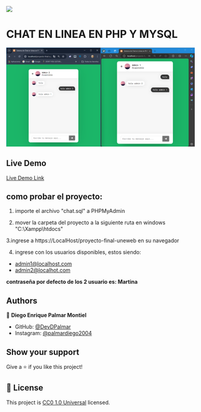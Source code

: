 ![](https://img.shields.io/badge/Uneweb-blue)

# CHAT EN LINEA EN PHP Y MYSQL


![screenshot](./app_screenshot.png)

## Live Demo

[Live Demo Link](https://chatenlineaconphpymysql.000webhostapp.com/index.php)

## como probar el proyecto:

1. importe el archivo "chat.sql" a PHPMyAdmin

2. mover la carpeta del proyecto a la siguiente ruta en windows "C:\Xampp\htdocs"
 
3.ingrese a https://LocalHost/proyecto-final-uneweb en su navegador

4. ingrese con los usuarios disponibles, estos siendo:

- admin1@localhost.com
- admin2@localhot.com

**contraseña por defecto de los 2 usuario es: Martina**

## Authors

👤 **Diego Enrique Palmar Montiel**

- GitHub: [@DevDPalmar](https://github.com/DevDPalmar)
- Instagram: [@palmardiego2004](https://www.instagram.com/palmardiego2004)


## Show your support

Give a ⭐️ if you like this project!

## 📝 License

This project is [CC0 1.0 Universal](LICENSE) licensed.
